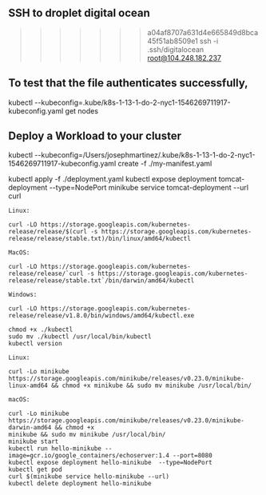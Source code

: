## SSH to droplet digital ocean
>>>>>>> a04af8707a631d4e665849d8bca45f51ab8509e1
ssh -i .ssh/digitalocean root@104.248.182.237

## To test that the file authenticates successfully,
kubectl --kubeconfig=.kube/k8s-1-13-1-do-2-nyc1-1546269711917-kubeconfig.yaml get nodes

## Deploy a Workload to your cluster
kubectl --kubeconfig=/Users/josephmartinez/.kube/k8s-1-13-1-do-2-nyc1-1546269711917-kubeconfig.yaml create -f ./my-manifest.yaml

kubectl apply -f ./deployment.yaml
kubectl expose deployment tomcat-deployment --type=NodePort
minikube service tomcat-deployment --url
curl <URL>


```
Linux:

curl -LO https://storage.googleapis.com/kubernetes-release/release/$(curl -s https://storage.googleapis.com/kubernetes-release/release/stable.txt)/bin/linux/amd64/kubectl

MacOS:

curl -LO https://storage.googleapis.com/kubernetes-release/release/`curl -s https://storage.googleapis.com/kubernetes-release/release/stable.txt`/bin/darwin/amd64/kubectl

Windows:

curl -LO https://storage.googleapis.com/kubernetes-release/release/v1.8.0/bin/windows/amd64/kubectl.exe

chmod +x ./kubectl
sudo mv ./kubectl /usr/local/bin/kubectl
kubectl version

Linux:

curl -Lo minikube https://storage.googleapis.com/minikube/releases/v0.23.0/minikube-linux-amd64 && chmod +x minikube && sudo mv minikube /usr/local/bin/

macOS:

curl -Lo minikube https://storage.googleapis.com/minikube/releases/v0.23.0/minikube-darwin-amd64 && chmod +x
minikube && sudo mv minikube /usr/local/bin/
minikube start
kubectl run hello-minikube --image=gcr.io/google_containers/echoserver:1.4 --port=8080
kubectl expose deployment hello-minikube  --type=NodePort
kubectl get pod
curl $(minikube service hello-minikube --url)
kubectl delete deployment hello-minikube
```
